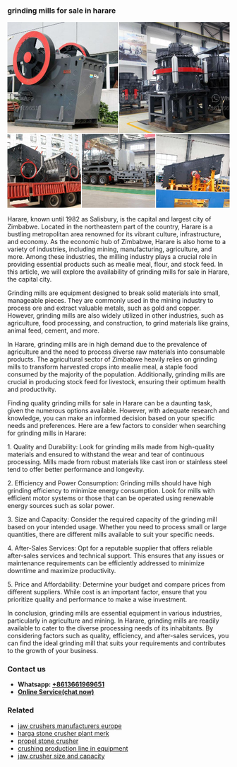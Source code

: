 <h3>grinding mills for sale in harare</h3><img src='1708332859.jpg' alt=''><p>Harare, known until 1982 as Salisbury, is the capital and largest city of Zimbabwe. Located in the northeastern part of the country, Harare is a bustling metropolitan area renowned for its vibrant culture, infrastructure, and economy. As the economic hub of Zimbabwe, Harare is also home to a variety of industries, including mining, manufacturing, agriculture, and more. Among these industries, the milling industry plays a crucial role in providing essential products such as mealie meal, flour, and stock feed. In this article, we will explore the availability of grinding mills for sale in Harare, the capital city.</p><p>Grinding mills are equipment designed to break solid materials into small, manageable pieces. They are commonly used in the mining industry to process ore and extract valuable metals, such as gold and copper. However, grinding mills are also widely utilized in other industries, such as agriculture, food processing, and construction, to grind materials like grains, animal feed, cement, and more.</p><p>In Harare, grinding mills are in high demand due to the prevalence of agriculture and the need to process diverse raw materials into consumable products. The agricultural sector of Zimbabwe heavily relies on grinding mills to transform harvested crops into mealie meal, a staple food consumed by the majority of the population. Additionally, grinding mills are crucial in producing stock feed for livestock, ensuring their optimum health and productivity.</p><p>Finding quality grinding mills for sale in Harare can be a daunting task, given the numerous options available. However, with adequate research and knowledge, you can make an informed decision based on your specific needs and preferences. Here are a few factors to consider when searching for grinding mills in Harare:</p><p>1. Quality and Durability: Look for grinding mills made from high-quality materials and ensured to withstand the wear and tear of continuous processing. Mills made from robust materials like cast iron or stainless steel tend to offer better performance and longevity.</p><p>2. Efficiency and Power Consumption: Grinding mills should have high grinding efficiency to minimize energy consumption. Look for mills with efficient motor systems or those that can be operated using renewable energy sources such as solar power.</p><p>3. Size and Capacity: Consider the required capacity of the grinding mill based on your intended usage. Whether you need to process small or large quantities, there are different mills available to suit your specific needs.</p><p>4. After-Sales Services: Opt for a reputable supplier that offers reliable after-sales services and technical support. This ensures that any issues or maintenance requirements can be efficiently addressed to minimize downtime and maximize productivity.</p><p>5. Price and Affordability: Determine your budget and compare prices from different suppliers. While cost is an important factor, ensure that you prioritize quality and performance to make a wise investment.</p><p>In conclusion, grinding mills are essential equipment in various industries, particularly in agriculture and mining. In Harare, grinding mills are readily available to cater to the diverse processing needs of its inhabitants. By considering factors such as quality, efficiency, and after-sales services, you can find the ideal grinding mill that suits your requirements and contributes to the growth of your business.</p><h3>Contact us</h3><ul><li><strong>Whatsapp:&nbsp;<a href="https://wa.me/8613661969651">+8613661969651</a></strong></li><li><a href="https://swt.shibang-china.com/?git&amp;zhl&amp;grinding mills for sale in harare"><strong>Online Service(chat now)</strong></a></li></ul><h3>Related</h3><ul><li><a href='jaw crushers manufacturers europe.md'>jaw crushers manufacturers europe</a></li><li><a href='harga stone crusher plant merk.md'>harga stone crusher plant merk</a></li><li><a href='propel stone crusher.md'>propel stone crusher</a></li><li><a href='crushing production line in equipment.md'>crushing production line in equipment</a></li><li><a href='jaw crusher size and capacity.md'>jaw crusher size and capacity</a></li></ul>